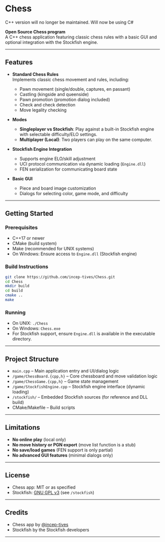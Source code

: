 # Chess

C++ version will no longer be maintained. Will now be using C#

**Open Source Chess program**  
A C++ chess application featuring classic chess rules with a basic GUI and optional integration with the Stockfish engine.

---

## Features

- **Standard Chess Rules**  
  Implements classic chess movement and rules, including:
  - Pawn movement (single/double, captures, en passant)
  - Castling (kingside and queenside)
  - Pawn promotion (promotion dialog included)
  - Check and check detection
  - Move legality checking

- **Modes**
  - **Singleplayer vs Stockfish**: Play against a built-in Stockfish engine with selectable difficulty/ELO settings.
  - **Multiplayer (Local)**: Two players can play on the same computer.

- **Stockfish Engine Integration**
  - Supports engine ELO/skill adjustment
  - UCI protocol communication via dynamic loading (`Engine.dll`)
  - FEN serialization for communicating board state

- **Basic GUI**
  - Piece and board image customization
  - Dialogs for selecting color, game mode, and difficulty

---

## Getting Started

### Prerequisites

- C++17 or newer
- CMake (build system)
- Make (recommended for UNIX systems)
- On Windows: Ensure access to `Engine.dll` (Stockfish engine)

### Build Instructions

```sh
git clone https://github.com/incep-tives/Chess.git
cd Chess
mkdir build
cd build
cmake ..
make
```

### Running

- On UNIX: `./Chess`
- On Windows: `Chess.exe`
- For Stockfish support, ensure `Engine.dll` is available in the executable directory.

---

## Project Structure

- `main.cpp` – Main application entry and UI/dialog logic
- `/game/ChessBoard.{cpp,h}` – Core chessboard and move validation logic
- `/game/ChessGame.{cpp,h}` – Game state management
- `/game/StockfishEngine.cpp` – Stockfish engine interface (dynamic loading)
- `/stockfish/` – Embedded Stockfish sources (for reference and DLL build)
- CMake/Makefile – Build scripts

---

## Limitations

- **No online play** (local only)
- **No move history or PGN export** (move list function is a stub)
- **No save/load games** (FEN support is only partial)
- **No advanced GUI features** (minimal dialogs only)

---

## License

- Chess app: MIT or as specified
- Stockfish: [GNU GPL v3](https://www.gnu.org/licenses/gpl-3.0.html) (see `/stockfish`)

---

## Credits

- Chess app by [@incep-tives](https://github.com/incep-tives)
- Stockfish by the Stockfish developers

---
